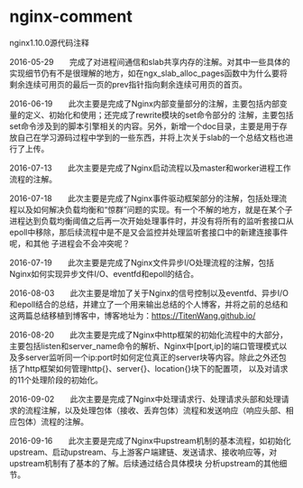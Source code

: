 # nginx-comment
nginx1.10.0源代码注释

2016-05-29　　完成了对进程间通信和slab共享内存的注解。对其中一些具体的实现细节仍有不是很理解的地方，如在ngx_slab_alloc_pages函数中为什么要将剩余连续可用页的最后一页的prev指针指向剩余连续可用页的首页。

2016-06-19　　此次主要是完成了Nginx内部变量部分的注解，主要包括内部变量的定义、初始化和使用；还完成了rewrite模块的set命令部分的 注解，主要包括set命令涉及到的脚本引擎相关的内容。另外，新增一个doc目录，主要是用于存放自己在学习源码过程中学到的一些东西，并将上次关于slab的一个总结文档也进行了上传。

2016-07-13　　此次主要是完成了Nginx启动流程以及master和worker进程工作流程的注解。

2016-07-18　　此次主要是完成了Nginx事件驱动框架部分的注解，包括处理流程以及如何解决负载均衡和“惊群”问题的实现。有一个不解的地方，就是在某个子进程达到负载均衡阈值之后再一次开始处理事件时，并没有将所有的监听套接口从epoll中移除，那后续流程中是不是又会监控并处理监听套接口中的新建连接事件呢，和其他
子进程会不会冲突呢？

2016-07-19　　此次主要是完成了Nginx文件异步I/O处理流程的注解，包括Nginx如何实现异步文件I/O、eventfd和epoll的结合。

2016-08-03　　此次主要是增加了关于Nginx的信号控制以及eventfd、异步I/O和epoll结合的总结，并建立了一个用来输出总结的个人博客，并将之前的总结和这两篇总结移植到博客中，博客地址为：https://TitenWang.github.io/

2016-08-20　　此次主要是完成了Nginx中http框架的初始化流程中的大部分，主要包括listen和server_name命令的解析、Nginx中[port,ip]的端口管理模式以及多server监听同一个ip:port时如何定位真正的server块等内容。除此之外还包括了http框架如何管理http{}、server{}、location{}块下的配置项，
以及对请求的11个处理阶段的初始化。

2016-09-02　　此次主要是完成了Nginx中处理请求行、处理请求头部和处理请求的流程注解，以及处理包体（接收、丢弃包体）流程和发送响应（响应头部、相应包体）流程的注解。

2016-09-16　　此次主要是完成了Nginx中upstream机制的基本流程，如初始化upstream、启动upstream、与上游客户端建链、发送请求、接收响应等，对upstream机制有了基本的了解。后续通过结合具体模块
分析upstream的其他细节。